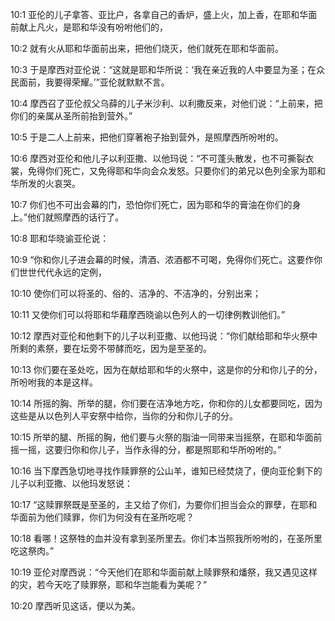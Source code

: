 <a id="1"></a>10:1  亚伦的儿子拿答、亚比户，各拿自己的香炉，盛上火，加上香，在耶和华面前献上凡火，是耶和华没有吩咐他们的，  

<a id="2"></a>10:2  就有火从耶和华面前出来，把他们烧灭，他们就死在耶和华面前。  

<a id="3"></a>10:3  于是摩西对亚伦说：“这就是耶和华所说：‘我在亲近我的人中要显为圣；在众民面前，我要得荣耀。’”亚伦就默默不言。  

<a id="4"></a>10:4  摩西召了亚伦叔父乌薛的儿子米沙利、以利撒反来，对他们说：“上前来，把你们的亲属从圣所前抬到营外。”  

<a id="5"></a>10:5  于是二人上前来，把他们穿著袍子抬到营外，是照摩西所吩咐的。  

<a id="6"></a>10:6  摩西对亚伦和他儿子以利亚撒、以他玛说：“不可蓬头散发，也不可撕裂衣裳，免得你们死亡，又免得耶和华向会众发怒。只要你们的弟兄以色列全家为耶和华所发的火哀哭。　  

<a id="7"></a>10:7  你们也不可出会幕的门，恐怕你们死亡，因为耶和华的膏油在你们的身上。”他们就照摩西的话行了。  

<a id="8"></a>10:8  耶和华晓谕亚伦说：  

<a id="9"></a>10:9  “你和你儿子进会幕的时候，清酒、浓酒都不可喝，免得你们死亡。这要作你们世世代代永远的定例，  

<a id="10"></a>10:10  使你们可以将圣的、俗的、洁净的、不洁净的，分别出来；  

<a id="11"></a>10:11  又使你们可以将耶和华藉摩西晓谕以色列人的一切律例教训他们。”  

<a id="12"></a>10:12  摩西对亚伦和他剩下的儿子以利亚撒、以他玛说：“你们献给耶和华火祭中所剩的素祭，要在坛旁不带酵而吃，因为是至圣的。  

<a id="13"></a>10:13  你们要在圣处吃，因为在献给耶和华的火祭中，这是你的分和你儿子的分，所吩咐我的本是这样。　  

<a id="14"></a>10:14  所摇的胸、所举的腿，你们要在洁净地方吃，你和你的儿女都要同吃，因为这些是从以色列人平安祭中给你，当你的分和你儿子的分。  

<a id="15"></a>10:15  所举的腿、所摇的胸，他们要与火祭的脂油一同带来当摇祭，在耶和华面前摇一摇，这要归你和你儿子，当作永得的分，都是照耶和华所吩咐的。”  

<a id="16"></a>10:16  当下摩西急切地寻找作赎罪祭的公山羊，谁知已经焚烧了，便向亚伦剩下的儿子以利亚撒、以他玛发怒说：  

<a id="17"></a>10:17  “这赎罪祭既是至圣的，主又给了你们，为要你们担当会众的罪孽，在耶和华面前为他们赎罪，你们为何没有在圣所吃呢？  

<a id="18"></a>10:18  看哪！这祭牲的血并没有拿到圣所里去。你们本当照我所吩咐的，在圣所里吃这祭肉。”  

<a id="19"></a>10:19  亚伦对摩西说：“今天他们在耶和华面前献上赎罪祭和燔祭，我又遇见这样的灾，若今天吃了赎罪祭，耶和华岂能看为美呢？”  

<a id="20"></a>10:20  摩西听见这话，便以为美。  
